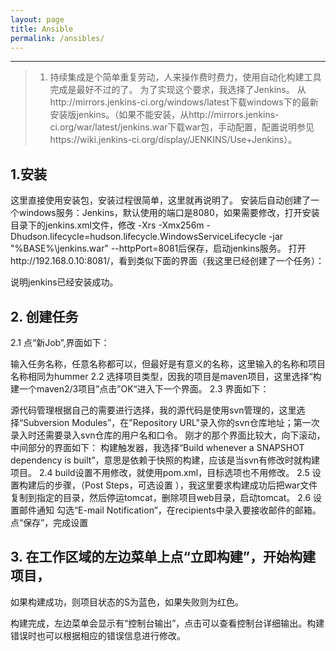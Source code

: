```yaml
---
layout: page
title: Ansible
permalink: /ansibles/
---
```

 
-------
> 1. 持续集成是个简单重复劳动，人来操作费时费力，使用自动化构建工具完成是最好不过的了。
为了实现这个要求，我选择了Jenkins。
从http://mirrors.jenkins-ci.org/windows/latest下载windows下的最新安装版jenkins。（如果不能安装，从http://mirrors.jenkins-ci.org/war/latest/jenkins.war下载war包，手动配置，配置说明参见https://wiki.jenkins-ci.org/display/JENKINS/Use+Jenkins）。
## 1.安装
这里直接使用安装包，安装过程很简单，这里就再说明了。
安装后自动创建了一个windows服务：Jenkins，默认使用的端口是8080，如果需要修改，打开安装目录下的jenkins.xml文件，修改  <arguments>-Xrs -Xmx256m -Dhudson.lifecycle=hudson.lifecycle.WindowsServiceLifecycle -jar "%BASE%\jenkins.war" --httpPort=8081</arguments>后保存，启动jenkins服务。
打开http://192.168.0.10:8081/，看到类似下面的界面（我这里已经创建了一个任务）：

说明jenkins已经安装成功。
## 2. 创建任务
  2.1 点“新Job”,界面如下：

输入任务名称，任意名称都可以，但最好是有意义的名称，这里输入的名称和项目名称相同为hummer
  2.2 选择项目类型，因我的项目是maven项目，这里选择“构建一个maven2/3项目”点击”OK“进入下一个界面。
  2.3 界面如下：

源代码管理根据自己的需要进行选择，我的源代码是使用svn管理的，这里选择“Subversion Modules”，在"Repository URL"录入你的svn仓库地址；第一次录入时还需要录入svn仓库的用户名和口令。
刚才的那个界面比较大，向下滚动，中间部分的界面如下：
构建触发器，我选择“Build whenever a SNAPSHOT dependency is built”，意思是依赖于快照的构建，应该是当svn有修改时就构建项目。
2.4 build设置不用修改，就使用pom.xml，目标选项也不用修改。
2.5 设置构建后的步骤，（Post Steps，可选设置 ），我这里要求构建成功后把war文件复制到指定的目录，然后停运tomcat，删除项目web目录，启动tomcat。
2.6 设置邮件通知 
勾选“E-mail Notification”，在recipients中录入要接收邮件的邮箱。
点“保存”，完成设置
## 3. 在工作区域的左边菜单上点“立即构建”，开始构建项目，

如果构建成功，则项目状态的S为蓝色，如果失败则为红色。

构建完成，左边菜单会显示有“控制台输出”，点击可以查看控制台详细输出。构建错误时也可以根据相应的错误信息进行修改。

